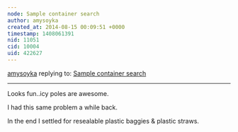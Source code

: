 ```yaml
---
node: Sample container search
author: amysoyka
created_at: 2014-08-15 00:09:51 +0000
timestamp: 1408061391
nid: 11051
cid: 10004
uid: 422627
---
```




[amysoyka](../profile/amysoyka) replying to: [Sample container search](../notes/warren/08-14-2014/sample-container-search)

----
Looks fun..icy poles are awesome.

I had this same problem a while back.

In the end I settled for resealable plastic baggies & plastic straws.